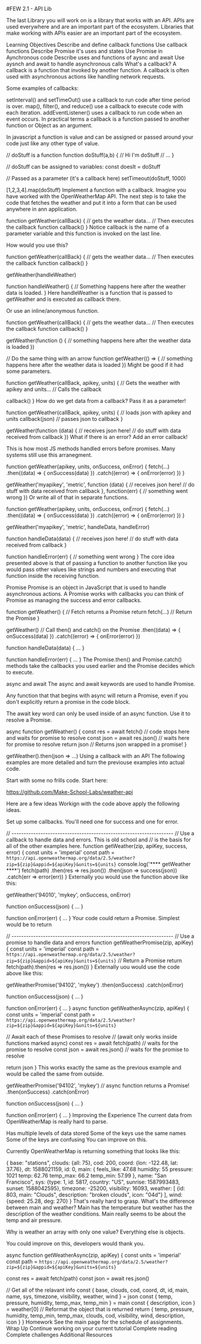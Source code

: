
#FEW 2.1 - API Lib

The last Library you will work on is a library that works with an API. APIs are used everywhere and are an important part of the ecosystem. Libraries that make working with APIs easier are an important part of the ecosystem.

Learning Objectives
Describe and define callback functions
Use callback functions
Describe Promise it's uses and states
Use Promise in Aynchronous code
Describe uses and functions of aysnc and await
Use aysnch and await to handle asynchronous calls
What's a callback?
A callback is a function that invoked by another function. A callback is often used with asynchronous actions like handling network requests.

Some examples of callbacks:

setInterval() and setTimeOut() use a callback to run code after time period is over.
map(), filter(), and reduce() use a callback to execute code with each iteration.
addEventListener() uses a callback to run code when an event occurs.
In practical terms a callback is a function passed to another function or Object as an argument.

In javascript a function is value and can be assigned or passed around your code just like any other type of value.

// doStuff is a function
function doStuff(a,b) { 
  // Hi I'm doStuff
  // ...
}

// doStuff can be assigned to variables: 
const doesIt = doStuff

// Passed as a parameter (it's a callback here)
setTimeout(doStuff, 1000)

[1,2,3,4].map(doStuff)
Implement a function with a callback.
Imagine you have worked with the OpenWeatherMap API. The next step is to take the code that fetches the weather and put it into a form that can be used anywhere in ann application.

function getWeather(callBack) {
  // gets the weather data...
  // Then executes the callback function
  callback()
}
Notice callback is the name of a parameter variable and this function is invoked on the last line.

How would you use this?

function getWeather(callBack) {
  // gets the weather data...
  // Then executes the callback function
  callback()
}

getWeather(handleWeather)

function handleWeather() {
  // Something happens here after the weather data is loaded. 
}
Here handleWeather is a function that is passed to getWeather and is executed as callback there.

Or use an inline/anonymous function.

function getWeather(callBack) {
  // gets the weather data...
  // Then executes the callback function
  callback()
}

getWeather(function () {
  // something happens here after the weather data is loaded
})

// Do the same thing with an arrow function
getWeather(() => {
  // something happens here after the weather data is loaded
})
Might be good if it had some parameters.

function getWeather(callBack, apikey, units) {
  // Gets the weather with apikey and units...
  // Calls the callback

  callback()
}
How do we get data from a callback? Pass it as a parameter!

function getWeather(callBack, apikey, units) {
  // loads json with apikey and units
  callback(json) // passes json to callback
}

getWeather(function (data) { // receives json here!
  // do stuff with data received from callback
})
What if there is an error? Add an error callback!

This is how most JS methods handled errors before promises. Many systems still use this arranegment.

function getWeather(apikey, units, onSuccess, onError) {
  fetch(...)
    .then((data) => {
      onSuccess(data)
    })
    .catch((error) => {
      onError(error)
    })
}

getWeather('myapikey', 'metric', function (data) { // receives json here!
  // do stuff with data received from callback
}, function(err) {
  // something went wrong
})
Or write all of that in separate functions.

function getWeather(apikey, units, onSuccess, onError) {
  fetch(...)
    .then((data) => {
      onSuccess(data)
    })
    .catch((error) => {
      onError(error)
    })
}

getWeather('myapikey', 'metric', handleData, handleError)

function handleData(data) { // receives json here!
  // do stuff with data received from callback
}

function handleError(err) {
  // something went wrong
}
The core idea presented above is that of passing a function to another function like you would pass other values like strings and numbers and executing that function inside the receiving function.

Promise
Promise is an object in JavaScript that is used to handle asynchronous actions. A Promise works with callbacks you can think of Promise as managing the success and error callbacks.

function getWeather() {
  // Fetch returns a Promise
  return fetch(...) // Return the Promise
}

getWeather() // Call then() and catch() on the Promise 
  .then((data) => {
    onSuccess(data)
  })
  .catch((error) => {
    onError(error)
  })

function handleData(data) { ... }

function handleError(err) { ... }
The Promise.then() and Promise.catch() methods take the callbacks you used earlier and the Promise decides which to execute.

async and await
The async and await keywords are used to handle Promise.

Any function that that begins with async will return a Promise, even if you don't explicitly return a promise in the code block.

The await key word can only be used inside of an async function. Use it to resolve a Promise.

async function getWeather() {
  const res = await fetch() // code stops here and waits for promise to resolve
  const json = await res.json() // waits here for promise to resolve
  return json // Returns json wrapped in a promise!
}

getWeather().then(json => ...)
Using a callback with an API
The following examples are more detailed and turn the previouse examples into actual code.

Start with some no frills code. Start here:

https://github.com/Make-School-Labs/weather-api

Here are a few ideas
Workign with the code above apply the following ideas.

Set up some callbacks. You'll need one for success and one for error.

// -------------------------------------------------------------------
// Use a callback to handle data and errors. This is old school and 
// is the basis for all of the other examples here. 
function getWeather(zip, apiKey, success, error) {
  const units = 'imperial'
  const path = `https://api.openweathermap.org/data/2.5/weather?zip=${zip}&appid=${apiKey}&units=${units}`
  console.log('**** getWeather ****')
  fetch(path)
    .then(res => res.json())
    .then(json => success(json))
    .catch(err => error(err))
}
Externally you would use the function above like this:

getWeather('94010', 'mykey', onSuccess, onError)

function onSuccess(json) { ... }

function onError(err) { ... }
Your code could return a Promise. Simplest would be to return

// -------------------------------------------------------------------
// Use a promise to handle data and errors
function getWeatherPromise(zip, apiKey) {
  const units = 'imperial'
  const path = `https://api.openweathermap.org/data/2.5/weather?zip=${zip}&appid=${apiKey}&units=${units}`
  // Return a Promise 
  return fetch(path).then(res => res.json())
}
Externally uou would use the code above like this:

getWeatherPromise('94102', 'mykey')
  .then(onSuccess)
  .catch(onError)

function onSuccess(json) { ... }

function onError(err) { ... }
async function getWeatherAsync(zip, apiKey) {
  const units = 'imperial'
  const path = `https://api.openweathermap.org/data/2.5/weather?zip=${zip}&appid=${apiKey}&units=${units}`
  
  // Await each of these Promises to resolve 
  // (await only works inside functions marked async)
  const res = await fetch(path) // waits for the promise to resolve
  const json = await res.json() // waits for the promise to resolve

  return json
}
This works exactly the same as the previous example and would be called the same from outside.

getWeatherPromise('94102', 'mykey') // async function returns a Promise!
  .then(onSuccess)
  .catch(onError)

function onSuccess(json) { ... }

function onError(err) { ... }
Improving the Experience
The current data from OpenWeatherMap is really hard to parse.

Has multiple levels of data stored
Some of the keys use the same names
Some of the keys are confusing
You can improve on this.

Currently OpenWeatherMap is returning something that looks like this:

{
  base: "stations",
  clouds: {all: 75},
  cod: 200,
  coord: {lon: -122.48, lat: 37.76},
  dt: 1588021159,
  id: 0,
  main: {
    feels_like: 47.68
    humidity: 55
    pressure: 1021
    temp: 62.76
    temp_max: 66.2
    temp_min: 57.99
  },
  name: "San Francisco",
  sys: {type: 1, id: 5817, country: "US", sunrise: 1587993483, sunset: 1588042595},
  timezone: -25200,
  visibility: 16093,
  weather: [
    {id: 803, main: "Clouds", description: "broken clouds", icon: "04d"}
  ],
  wind: {speed: 25.28, deg: 270}
}
That's really hard to grasp. What's the difference between main and weather? Main has the temperature but weather has the description of the weather conditions. Main really seems to be about the temp and air pressure.

Why is weather an array with only one value? Everything else is objects.

You could improve on this, developers would thank you.

async function getWeatherAsync(zip, apiKey) {
  const units = 'imperial'
  const path = `https://api.openweathermap.org/data/2.5/weather?zip=${zip}&appid=${apiKey}&units=${units}`
  
  const res = await fetch(path) 
  const json = await res.json() 

  // Get all of the relavant info 
  const { base, clouds, cod, coord, dt, id, main, name, sys, timezone, visibility, weather, wind } = json
  const { temp, pressure, humidity, temp_max, temp_min } = main
  const { description, icon } = weather[0]
  // Reformat the object that is returned
  return { temp, pressure, humidity, temp_min, temp_max, clouds, cod, visibility, wind, description, icon }
}
Homework
See the main page for the schedule of assignments.
Wrap Up
Continue working on your current tutorial
Complete reading
Complete challenges
Additional Resources
